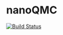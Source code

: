 # nanoQMC

[![Build Status](https://travis-ci.org/TApplencourt/nanoQMC.svg?branch=master)](https://travis-ci.org/TApplencourt/nanoQMC)
